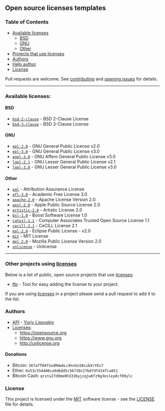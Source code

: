 ## Open source licenses templates

### Table of Contents
- [Available licenses](#available-licenses)
    - [BSD](#bsd)
    - [GNU](#gnu)
    - [Other](#other)
- [Projects that use licenses](#other-projects-using-licenses)
- [Authors](#authors)
- [Help author](#donations)
- [License](#license)

Pull requests are welcome. See [contributing](../.github/CONTRIBUTING.md)
and [opening issues](../.github/ISSUE_TEMPLATE.md) for details.
<hr>

### Available licenses:

#### BSD
* [`bsd-2-clause`](https://github.com/YuriyLisovskiy/licenses/blob/master/licenses/bsd-2-clause) - BSD 2-Clause License
* [`bsd-3-clause`](https://github.com/YuriyLisovskiy/licenses/blob/master/licenses/bsd-3-clause) - BSD 3-Clause License

#### GNU
* [`gpl-2.0`](https://github.com/YuriyLisovskiy/licenses/blob/master/licenses/gpl-2.0) - GNU General Public License v2.0
* [`gpl-3.0`](https://github.com/YuriyLisovskiy/licenses/blob/master/licenses/gpl-3.0) - GNU General Public License v3.0
* [`agpl-3.0`](https://github.com/YuriyLisovskiy/licenses/blob/master/licenses/agpl-3.0) - GNU Affero General Public License v3.0
* [`lgpl-2.1`](https://github.com/YuriyLisovskiy/licenses/blob/master/licenses/lgpl-2.1) - GNU Lesser General Public License v2.1
* [`lgpl-3.0`](https://github.com/YuriyLisovskiy/licenses/blob/master/licenses/lgpl-3.0) - GNU Lesser General Public License v3.0

#### Other
* [`aal`](https://github.com/YuriyLisovskiy/licenses/blob/master/licenses/aal) - Attribution Assurance License
* [`afl-3.0`](https://github.com/YuriyLisovskiy/licenses/blob/master/licenses/afl-3.0) - Academic Free License 3.0
* [`apache-2.0`](https://github.com/YuriyLisovskiy/licenses/blob/master/licenses/apache-2.0) - Apache License Version 2.0
* [`apsl-2.0`](https://github.com/YuriyLisovskiy/licenses/blob/master/licenses/apsl-2.0) - Apple Public Source License 2.0
* [`artistic-2.0`](https://github.com/YuriyLisovskiy/licenses/blob/master/licenses/artistic-2.0) - Artistic License 2.0
* [`bsl-1.0`](https://github.com/YuriyLisovskiy/licenses/blob/master/licenses/bsl-1.0) - Boost Software License 1.0
* [`catosl-1.1`](https://github.com/YuriyLisovskiy/licenses/blob/master/licenses/catosl-1.1) - Computer Associates Trusted Open Source License 1.1
* [`cecill-2.1`](https://github.com/YuriyLisovskiy/licenses/blob/master/licenses/cecill-2.1) - CeCILL License 2.1
* [`epl-2.0`](https://github.com/YuriyLisovskiy/licenses/blob/master/licenses/epl-2.0) - Eclipse Public License - v2.0
* [`mit`](https://github.com/YuriyLisovskiy/licenses/blob/master/licenses/mit) - MIT License
* [`mpl-2.0`](https://github.com/YuriyLisovskiy/licenses/blob/master/licenses/mpl-2.0) - Mozilla Public License Version 2.0
* [`unlicense`](https://github.com/YuriyLisovskiy/licenses/blob/master/licenses/unlicense) - Unlicense

<hr>

### Other projects using [licenses](https://github.com/YuriyLisovskiy/licenses)

Below is a list of public, open source projects that use [licenses](https://github.com/YuriyLisovskiy/licenses):
* [lfp](https://github.com/YuriyLisovskiy/lfp) - Tool for easy adding the license to your project.

If you are using [licenses](https://github.com/YuriyLisovskiy/licenses) in a project please send
a pull request to add it to the list.

### Authors
* [API](https://github.com/YuriyLisovskiy/licenses/tree/master/api) - [Yuriy Lisovskiy](https://github.com/YuriyLisovskiy)
* [Licenses](https://github.com/YuriyLisovskiy/licenses/tree/master/licenses):
    * https://opensource.org
    * https://www.gnu.org
    * http://unlicense.org
#### Donations
* Bitcoin: `1KfafTH4fSodRHw6Lc9nnGs58sibXrYEv7`
* Ether: `0x53c554400ca9d6dd5c56739c27bd79fd14fca851`
* Bitcoin Cash: `qrxtu27d9me0h3336yjcqjw6fz9g3esley8cf09ylc`
### License
This project is licensed under the [MIT](https://opensource.org/licenses/MIT) software license - see the
[LICENSE](LICENSE) file for details.
